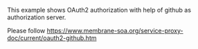 This example shows OAuth2 authorization with help of github as authorization server.

Please follow https://www.membrane-soa.org/service-proxy-doc/current/oauth2-github.htm